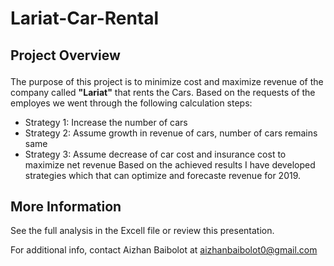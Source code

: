 # Lariat-Car-Rental
## Project Overview <p>
The purpose of this  project is to minimize cost and maximize revenue of the company called **"Lariat"** that rents the Cars. Based on the requests of the employes 
we went through the following calculation steps:
* Strategy 1: Increase the number of cars
* Strategy 2: Assume growth in revenue of cars, number of cars remains same
* Strategy 3: Assume decrease of car cost and insurance cost to maximize net revenue
Based on the achieved results I have developed strategies which that can optimize and forecaste revenue for 2019. 

## More Information
See the full analysis in the [](https://github.com/Aizhanbaibolot/Car_Rental/blob/main/capstone%201.xlsx)Excell file or review this presentation.

For additional info, contact Aizhan Baibolot at []()aizhanbaibolot0@gmail.com
